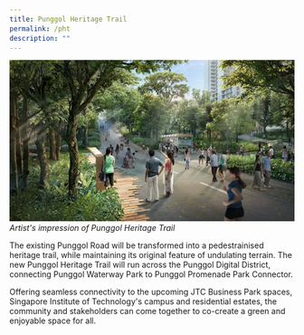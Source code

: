 ```yaml
---
title: Punggol Heritage Trail
permalink: /pht
description: ""
---
```

![Alt text for image on Isomer site](/images/PHT%20hero.jpg)
*Artist's impression of Punggol Heritage Trail*

The existing Punggol Road will be transformed into a pedestrainised heritage trail, while maintaining its original feature of undulating terrain. The new Punggol Heritage Trail will run across the Punggol Digital District, connecting Punggol Waterway Park to Punggol Promenade Park Connector.

Offering seamless connectivity to the upcoming JTC Business Park spaces, Singapore Institute of Technology's campus and residential estates, the community and stakeholders can come together to co-create a green and enjoyable space for all.